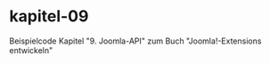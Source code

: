 kapitel-09
==========

Beispielcode Kapitel "9. Joomla-API" zum Buch "Joomla!-Extensions entwickeln"